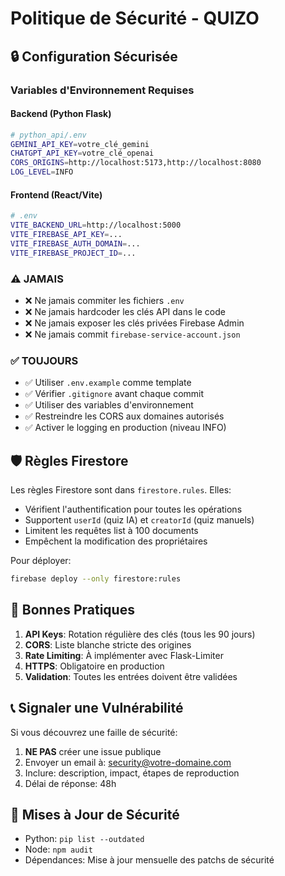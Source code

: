 # Politique de Sécurité - QUIZO

## 🔒 Configuration Sécurisée

### Variables d'Environnement Requises

#### Backend (Python Flask)
```bash
# python_api/.env
GEMINI_API_KEY=votre_clé_gemini
CHATGPT_API_KEY=votre_clé_openai
CORS_ORIGINS=http://localhost:5173,http://localhost:8080
LOG_LEVEL=INFO
```

#### Frontend (React/Vite)
```bash
# .env
VITE_BACKEND_URL=http://localhost:5000
VITE_FIREBASE_API_KEY=...
VITE_FIREBASE_AUTH_DOMAIN=...
VITE_FIREBASE_PROJECT_ID=...
```

### ⚠️ JAMAIS

- ❌ Ne jamais commiter les fichiers `.env`
- ❌ Ne jamais hardcoder les clés API dans le code
- ❌ Ne jamais exposer les clés privées Firebase Admin
- ❌ Ne jamais commit `firebase-service-account.json`

### ✅ TOUJOURS

- ✅ Utiliser `.env.example` comme template
- ✅ Vérifier `.gitignore` avant chaque commit
- ✅ Utiliser des variables d'environnement
- ✅ Restreindre les CORS aux domaines autorisés
- ✅ Activer le logging en production (niveau INFO)

## 🛡️ Règles Firestore

Les règles Firestore sont dans `firestore.rules`. Elles:
- Vérifient l'authentification pour toutes les opérations
- Supportent `userId` (quiz IA) et `creatorId` (quiz manuels)
- Limitent les requêtes list à 100 documents
- Empêchent la modification des propriétaires

Pour déployer:
```bash
firebase deploy --only firestore:rules
```

## 🔐 Bonnes Pratiques

1. **API Keys**: Rotation régulière des clés (tous les 90 jours)
2. **CORS**: Liste blanche stricte des origines
3. **Rate Limiting**: À implémenter avec Flask-Limiter
4. **HTTPS**: Obligatoire en production
5. **Validation**: Toutes les entrées doivent être validées

## 📞 Signaler une Vulnérabilité

Si vous découvrez une faille de sécurité:
1. **NE PAS** créer une issue publique
2. Envoyer un email à: security@votre-domaine.com
3. Inclure: description, impact, étapes de reproduction
4. Délai de réponse: 48h

## 🔄 Mises à Jour de Sécurité

- Python: `pip list --outdated`
- Node: `npm audit`
- Dépendances: Mise à jour mensuelle des patchs de sécurité
